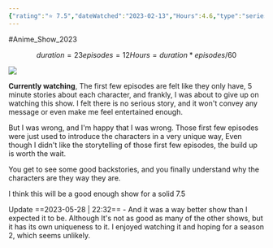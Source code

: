 ```yaml
---
{"rating":"⭐ 7.5","dateWatched":"2023-02-13","Hours":4.6,"type":"series","subType":"series","title":"Benriya Saitou-san, Isekai ni Iku","englishTitle":"Handyman Saitou in Another World","year":2023,"dataSource":"MALAPI","url":"https://myanimelist.net/anime/50854/Benriya_Saitou-san_Isekai_ni_Iku","id":50854,"genres":["Adventure","Comedy","Fantasy"],"studios":["C2C"],"episodes":12,"duration":"23 min per ep","onlineRating":7.18,"actors":null,"image":"https://cdn.myanimelist.net/images/anime/1805/132335.jpg","released":true,"streamingServices":["Crunchyroll","Aniplus TV","Bilibili Global","Laftel"],"airing":true,"airedFrom":"08/01/2023","airedTo":"01/01/1970","watched":false,"lastWatched":"Currently watching","personalRating":0,"tags":["mediaDB/tv/series"],"dg-publish":true,"permalink":"/media-db/series/benriya-saitou-san-isekai-ni-iku-2023/","dgPassFrontmatter":true,"noteIcon":"1","created":"2023-11-14T21:08:36.233+05:30","updated":"2023-12-14T22:36:44.881+05:30"}
---
```


#Anime_Show_2023 
```math
duration = 23
episodes = 12
Hours = duration * episodes / 60
```
<img src="https://cdn.myanimelist.net/images/anime/1805/132335.jpg">

__Currently watching__, The first few episodes are felt like they only have, 5 minute stories about each character, and frankly, I was about to give up on watching this show. I felt there is no serious story, and it won't convey any message or even make me feel entertained enough.

But I was wrong, and I'm happy that I was wrong. Those first few episodes were just used to introduce the characters in a very unique way, Even though I didn't like the storytelling of those first few episodes, the build up is worth the wait.

You get to see some good backstories, and you finally understand why the characters are they way they are.

I think this will be a good enough show for a solid 7.5

Update ==2023-05-28 | 22:32== - And it was a way better show than I expected it to be. Although It's not as good as many of the other shows, but it has its own uniqueness to it. I enjoyed watching it and hoping for a season 2, which seems unlikely.